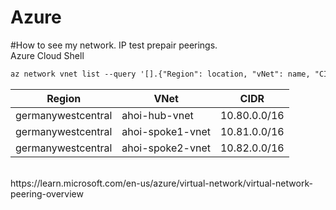 # Azure
#How to see my network. IP test prepair peerings. 
<br>
Azure Cloud Shell
```html
az network vnet list --query '[].{"Region": location, "vNet": name, "CIDR": addressSpace.addressPrefixes[0]}'
```
|Region              |VNet                |CIDR            |
|------------------  |  ----------------  |  ------------  |
|germanywestcentral  |ahoi-hub-vnet       |10.80.0.0/16    |
|germanywestcentral  |ahoi-spoke1-vnet    |10.81.0.0/16    |
|germanywestcentral  |ahoi-spoke2-vnet    |10.82.0.0/16    |
<br>
https://learn.microsoft.com/en-us/azure/virtual-network/virtual-network-peering-overview
